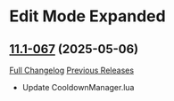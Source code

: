# Edit Mode Expanded

## [11.1-067](https://github.com/teelolws/EditModeExpanded/tree/11.1-067) (2025-05-06)
[Full Changelog](https://github.com/teelolws/EditModeExpanded/compare/11.1-066...11.1-067) [Previous Releases](https://github.com/teelolws/EditModeExpanded/releases)

- Update CooldownManager.lua  
